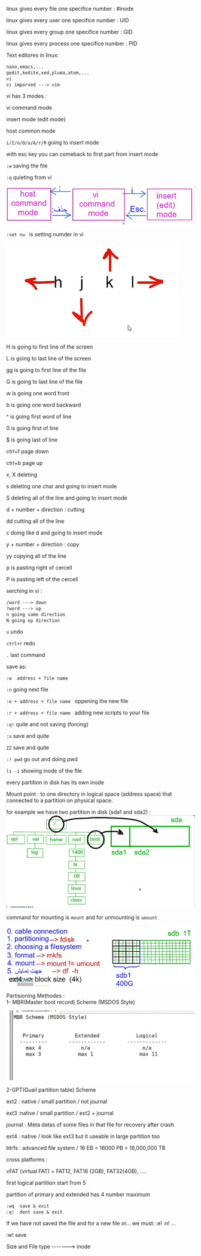linux gives every file one specifice number : #inode

linux gives every user one specifice number : UID

linux gives every group one specifice number : GID

linux gives every process one specifice number : PID

Text editores in linux:

```
nano,emacs,...
gedit,kedite,xed,pluma,atom,...
vi
vi imporved ---> vim
```

vi has 3 modes :

vi command mode

insert mode (edit mode)

host common mode

`i/I/o/O/a/A/r/R` going to insert mode

with esc key you can comeback to first part from insert mode

`:w` saving the file

`:q` quieting from vi

![alt text](assets/image3.png)

`:set nu ` is setting numder in vi

![alt text](assets/image4.png)

H is going to first line of the screen

L is going to last line of the screen

gg is going to first line of the file

G is going to last line of the file

w is going one word front

b is going one word backward

^ is going first word of line

0 is going first of line

$ is going last of line

ctrl+f page down

ctrl+b page up

x, X deleting

s deleting one char and going to insert mode

S deleting all of the line and going to insert mode

d + number + direction : cutting

dd cutting all of the line

c doing like d and going to insert mode

y + number + direction : copy

yy copying all of the line

p is pasting right of cercell

P is pasting left of the cercell

serching in vi :

```
/word ---> down
?word ---> up
n going same direction
N going op direction
```

`u` undo

`ctrl+r` redo

`.` last command

save as:

```
:w  address + file name
```

`:n` going next file

`:e + address + file name ` oppening the new file

`:r + address + file name ` adding new scripts to your file

`:q!` quite and not saving (forcing)

`:x` save and quite

`ZZ` save and quite

`:! pwd` go out and doing pwd

`ls -i` showing inode of the file

every partition in disk has its own inode

Mount point : to one directory in logical space (address space) that connected to a partition on physical space.

for example we have two partition in disk (sda1 and sda2) :
![alt text](assets/image5.png)

command for mounting is `mount` and for unmounting is `umount`

![alt text](assets/image6.png)

Partisioning Methodes :  
1- MBR(Master boot record) Scheme (MSDOS Style)

![alt text](assets/image7.png)

2-GPT(Guail partition table) Scheme

ext2 : native / small partition / not journal

ext3 :native / small partition / ext2 + journal

journal : Meta datas of some files in that file for recovery after crash

ext4 : native / look like ext3 but it useable in large partition too

btrfs : advanced file system / 16 EB = 16000 PB = 16,000,000 TB

cross platforms :

vFAT (virtual FAT) = FAT12, FAT16 (2GB), FAT32(4GB), ....

first logical partition start from 5

partition of primary and extended has 4 number maximum


```
:wq  save & exit
:q!  dont save & exit
```
If we have not saved the file and for a new file or... we must: :e! :n! ...

:w! save

Size and File type -------> inode
